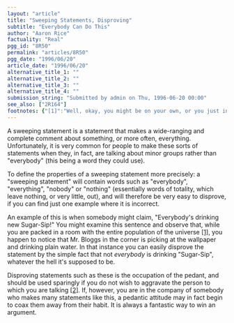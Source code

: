 ```yaml
---
layout: "article"
title: "Sweeping Statements, Disproving"
subtitle: "Everybody Can Do This"
author: "Aaron Rice"
factuality: "Real"
pgg_id: "8R50"
permalink: "articles/8R50"
pgg_date: "1996/06/20"
article_date: "1996/06/20"
alternative_title_1: ""
alternative_title_2: ""
alternative_title_3: ""
alternative_title_4: ""
submission_string: "Submitted by admin on Thu, 1996-06-20 00:00"
see_also: ["2R164"]
footnotes: {"[1]":"Well, okay, you might be on your own, or you just invited a delegation of aliens, some imaginary friends, a few actual friends, or a combination of these, for a taste-testing session. The point is not to take examples too literally.","[2]":"If indeed, you are talking to anyone in particular."}
---
```

<div>
<p>A sweeping statement is a statement that makes a wide-ranging and complete comment about something, or more often, everything. Unfortunately, it is very common for people to make these sorts of statements when they, in fact, are talking about minor groups rather than "everybody" (this being a word they could use).</p>
<p>To define the properties of a sweeping statement more precisely: a "sweeping statement" will contain words such as "everybody", "everything", "nobody" or "nothing" (essentially words of totality, which leave nothing, or very little, out), and will therefore be very easy to disprove, if you can find just one example where it is incorrect.</p>
<p>An example of this is when somebody might claim, "Everybody's drinking new Sugar-Sip!" You might examine this sentence and observe that, while you are packed in a room with the entire population of the universe <a href="#footnotes.1" class="footnote-link">[1]</a>, you happen to notice that Mr. Bloggs in the corner is picking at the wallpaper and drinking plain water. In that instance you can easily disprove the statement by the simple fact that not <em>everybody</em> is drinking "Sugar-Sip", whatever the hell it's supposed to be.</p>
<p>Disproving statements such as these is the occupation of the pedant, and should be used sparingly if you do not wish to aggravate the person to which you are talking <a href="#footnotes.2" class="footnote-link">[2]</a>. If, however, you are in the company of somebody who makes many statements like this, a pedantic attitude may in fact begin to coax them away from their habit. It is always a fantastic way to win an argument.</p>
</div>
